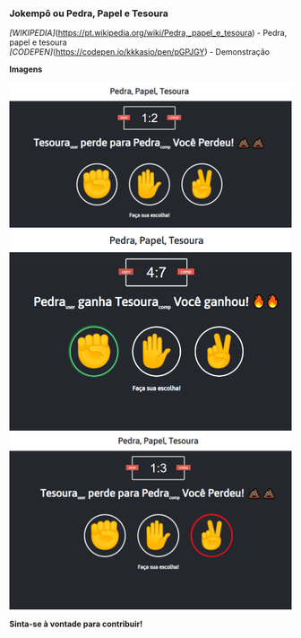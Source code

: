 ### Jokempô ou Pedra, Papel e Tesoura
*[WIKIPEDIA]*(https://pt.wikipedia.org/wiki/Pedra,_papel_e_tesoura) - Pedra, papel e tesoura <br>
*[CODEPEN]*(https://codepen.io/kkkasio/pen/pGPJGY) - Demonstração

**Imagens**

![](jogoInicio.png)
![](jogoWin.png)
![](jogoLose.png)



**Sinta-se à vontade para contribuir!**
